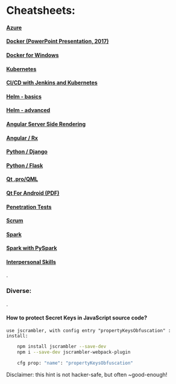 <link rel="stylesheet" href="_github-markdown.css">

# Cheatsheets:

#### [Azure](azure.md)
#### [Docker (PowerPoint Presentation, 2017)](./../docker/docker.pptx)
#### [Docker for Windows](./../docker/docker4windows.md)
#### [Kubernetes](./../docker/k8s.md)
#### [CI/CD with Jenkins and Kubernetes](ci_cd_jenkins_kubernetes.md)
#### [Helm - basics](helm.md)
#### [Helm - advanced](helm4k8s.md)
#### [Angular Server Side Rendering](ng.ssr.md)
#### [Angular / Rx](../../artiFlow/blob/master/README.md#rx-cheatsheet)
#### [Python / Django](../../spycy/blob/master/cheatsheet/django.md)
#### [Python / Flask](../../spycy/blob/master/cheatsheet/flask.md)
#### [Qt .pro/QML](../../qBoss/blob/master/qt_cheatsheet.md)
#### [Qt For Android (PDF)](../../qBoss/blob/master/qt4android_hints/qt4android_hints_for_beginners.pdf)
#### [Penetration Tests](pentest.md)
#### [Scrum](scrum.md)
#### [Spark](spark.md)
#### [Spark with PySpark](spark_pyspark.md)
#### [Interpersonal Skills](interpersonalskills.md)
.

### Diverse:

.

#### How to protect Secret Keys in JavaScript source code?
    use jscrambler, with config entry "propertyKeysObfuscation" :
    install:
```sh
    npm install jscrambler --save-dev 
    npm i --save-dev jscrambler-webpack-plugin 

    cfg prop: "name": "propertyKeysObfuscation"
```
Disclaimer: this hint is not hacker-safe, but often ~good-enough!
